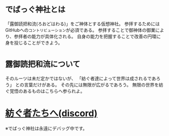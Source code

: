 # `でばっぐ神社とは`

「露御読把和流(ろおどはわる)」をご神体とする仮想神社。
参拝するためにはGitHubへの`コントリビューション`が必須である。
参拝することで御神体の御業により、参拝者の能力が具体化される。
自身の能力を把握することで改善の円環に身を投じることができよう。


# `露御読把和流について`
そのルーツは未だ定かではないが、
「紡ぐ者達によって世界は成されるであろう」
との言葉だけがある。
その先には無限が広がるであろう。
無限の世界を紡ぐ覚悟のあるものはこちらへ参られよ。

# [紡ぐ者たちへ(discord)](https://discord.gg/pb4UegTBYj)

※でばっぐ神社は永遠にデバッグ中です。